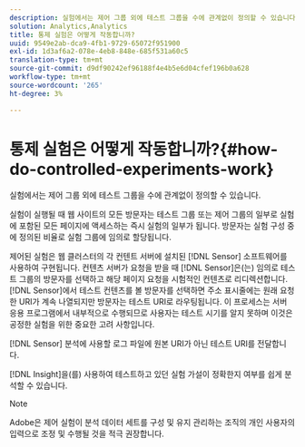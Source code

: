 ```yaml
---
description: 실험에서는 제어 그룹 외에 테스트 그룹을 수에 관계없이 정의할 수 있습니다.
solution: Analytics,Analytics
title: 통제 실험은 어떻게 작동합니까?
uuid: 9549e2ab-dca9-4fb1-9729-65072f951900
exl-id: 1d3af6a2-078e-4eb8-848e-685f531a60c5
translation-type: tm+mt
source-git-commit: d9df90242ef96188f4e4b5e6d04cfef196b0a628
workflow-type: tm+mt
source-wordcount: '265'
ht-degree: 3%

---
```


# 통제 실험은 어떻게 작동합니까?{#how-do-controlled-experiments-work}

실험에서는 제어 그룹 외에 테스트 그룹을 수에 관계없이 정의할 수 있습니다.

실험이 실행될 때 웹 사이트의 모든 방문자는 테스트 그룹 또는 제어 그룹의 일부로 실험에 포함된 모든 페이지에 액세스하는 즉시 실험의 일부가 됩니다. 방문자는 실험 구성 중에 정의된 비율로 실험 그룹에 임의로 할당됩니다.

제어된 실험은 웹 클러스터의 각 컨텐트 서버에 설치된 [!DNL Sensor] 소프트웨어를 사용하여 구현됩니다. 컨텐츠 서버가 요청을 받을 때 [!DNL Sensor]은(는) 임의로 테스트 그룹의 방문자를 선택하고 해당 페이지 요청을 시험적인 컨텐츠로 리디렉션합니다. [!DNL Sensor]에서 테스트 컨텐츠를 볼 방문자를 선택하면 주소 표시줄에는 원래 요청한 URI가 계속 나열되지만 방문자는 테스트 URI로 라우팅됩니다. 이 프로세스는 서버 응용 프로그램에서 내부적으로 수행되므로 사용자는 테스트 시기를 알지 못하며 이것은 공정한 실험을 위한 중요한 고려 사항입니다.

[!DNL Sensor] 분석에 사용할 로그 파일에 원본 URI가 아닌 테스트 URI를 전달합니다.

[!DNL Insight]을(를) 사용하여 테스트하고 있던 실험 가설이 정확한지 여부를 쉽게 분석할 수 있습니다.

>[!NOTE]
>
>Adobe은 제어 실험이 분석 데이터 세트를 구성 및 유지 관리하는 조직의 개인 사용자의 입력으로 조정 및 수행될 것을 적극 권장합니다.
